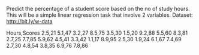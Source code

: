  Predict the percentage of a student score based on the no of study hours.   This will be a simple linear regression task that involve 2 variables.
 Dataset: http://bit.ly/w-data

 Hours,Scores
2.5,21
5.1,47
3.2,27
8.5,75
3.5,30
1.5,20
9.2,88
5.5,60
8.3,81
2.7,25
7.7,85
5.9,62
4.5,41
3.3,42
1.1,17
8.9,95
2.5,30
1.9,24
6.1,67
7.4,69
2.7,30
4.8,54
3.8,35
6.9,76
7.8,86
